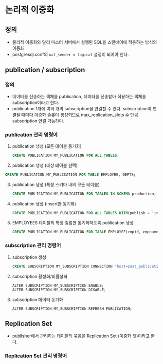 # 논리적 이중화
## 정의
- 물리적 이중화와 달리 마스터 서버에서 실행된 SQL을 스탠바이에 적용하는 방식의 이중화
- postgresql.conf의 `wal_sender = logical` 설정이 되어야 한다.

## publication / subscription
### 정의
- 데이터를 전송하는 객체를 publication, 데이터를 전송받아 적용하는 객체를 subscription이라고 한다.
- publication 1개에 여러 개의 subscription을 연결할 수 있다. subscription이 연결될 때마다 이중화 슬롯이 생성되므로 max_replication_slots 수 만큼 subscription 연결 가능하다.

### publication 관리 명령어
1. publication 생성 (모든 테이블 동기화)
   ```sql
   CREATE PUBLICATION MY_PUBLICATION FOR ALL TABLES;
   ```
 2. publication 생성 (대상 테이블 선택)
   ```sql
   CREATE PUBLICATION MY_PUBLICATION FOR TABLE EMPLOYEE, DEPTS;
   ```
3. publication 생성 (특정 스키마 내의 모든 테이블)
   ```sql
   CREATE PUBLICATION MY_PUBLICATION FOR TABLES IN SCHEMA production;
   ```
4. publication 생성 (Insert만 동기화)
   ```sql
   CREATE PUBLICATION MY_PUBLICATION FOR ALL TABLES WITH(publish = 'insert');
   ```
5. EMPLOYEES 테이블의 특정 컬럼만 동기화하도록 publication 생성
   ```sql
   CREATE PUBLICATION MY_PUBLICATION FOR TABLE EMPLOYEE(empid, empname), DEPTS;  
   ```

### subscription 관리 명령어
1. subscription 생성
   ```sql
   CREATE SUBSCRIPTION MY_SUBSCRIPTION CONNECTION 'host=post_publication01 port=5432 dbname=nano' PUBLICATION MY_PUBLICATION;
   ```
2. subscription 활성화/비활성화
   ```
   ALTER SUBSCRIPTION MY_SUBSCRIPTION ENABLE;
   ALTER SUBSCRIPTION MY_SUBSCRIPTION DISABLE;
   ```
3. subscription 데이터 동기화
   ```
   ALTER SUBSCRIPTION MY_SUBSCRIPTION REFRESH PUBLICATION;
   ```

## Replication Set
- publisher에서 관리하는 테이블의 묶음을 Replication Set (이중화 셋)이라고 한다.

### Replication Set 관리 명령어
